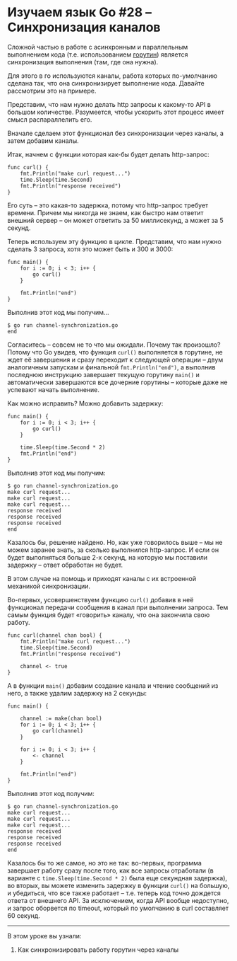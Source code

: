 
# Изучаем язык Go #28 – Синхронизация каналов

Сложной частью в работе с асинхронным и параллельным выполнением кода (т.е. использованием 
[горутин](https://github.com/WalkWeb/go-lesson-ru/tree/master/lessons/25_goroutines)) является синхронизация выполнения 
(там, где она нужна).

Для этого в го используются каналы, работа которых по-умолчанию сделана так, что она синхронизирует выполнение кода. 
Давайте рассмотрим это на примере.

Представим, что нам нужно делать http запросы к какому-то API в большом количестве. Разумеется, чтобы ускорить этот 
процесс имеет смысл распараллелить его.

Вначале сделаем этот функционал без синхронизации через каналы, а затем добавим каналы.

Итак, начнем с функции которая как-бы будет делать http-запрос:

```
func curl() {
    fmt.Println("make curl request...")
    time.Sleep(time.Second)
    fmt.Println("response received")
}
```

Его суть – это какая-то задержка, потому что http-запрос требует времени. Причем мы никогда не знаем, как быстро нам
ответит внешний сервер – он может ответить за 50 миллисекунд, а может за 5 секунд.

Теперь используем эту функцию в цикле. Представим, что нам нужно сделать 3 запроса, хотя это может быть и 300 и 3000:

```
func main() {
    for i := 0; i < 3; i++ {
        go curl()
    }

    fmt.Println("end")
}
```

Выполнив этот код мы получим...

```
$ go run channel-synchronization.go 
end
```

Согласитесь – совсем не то что мы ожидали. Почему так произошло? Потому что Go увидев, что функция `curl()` выполняется
в горутине, не ждет её завершения и сразу переходит к следующей операции – двум аналогичным запускам и финальной 
`fmt.Println("end")`, а выполнив последнюю инструкцию завершает текущую горутину `main()` и автоматически завершаются 
все дочерние горутины – которые даже не успевают начать выполнение.

Как можно исправить? Можно добавить задержку:

```
func main() {
    for i := 0; i < 3; i++ {
        go curl()
    }

    time.Sleep(time.Second * 2)
    fmt.Println("end")
}
```

Выполнив этот код мы получим:

```
$ go run channel-synchronization.go 
make curl request...
make curl request...
make curl request...
response received
response received
response received
end
```

Казалось бы, решение найдено. Но, как уже говорилось выше – мы не можем заранее знать, за сколько выполнился http-запрос.
И если он будет выполняться больше 2-х секунд, на которую мы поставили задержку – ответ обработан не будет.

В этом случае на помощь и приходят каналы с их встроенной механикой синхронизации.

Во-первых, усовершенствуем функцию `curl()` добавив в неё функционал передачи сообщения в канал при выполнении запроса.
Тем самым функция будет «говорить» каналу, что она закончила свою работу.

```
func curl(channel chan bool) {
    fmt.Println("make curl request...")
    time.Sleep(time.Second)
    fmt.Println("response received")

    channel <- true
}
```

А в функции `main()` добавим создание канала и чтение сообщений из него, а также удалим задержку на 2 секунды:

```
func main() {

    channel := make(chan bool)
    for i := 0; i < 3; i++ {
        go curl(channel)
    }

    for i := 0; i < 3; i++ {
        <- channel
    }

    fmt.Println("end")
}
```

Выполнив этот код получим:

```
$ go run channel-synchronization.go 
make curl request...
make curl request...
make curl request...
response received
response received
response received
end
```

Казалось бы то же самое, но это не так: во-первых, программа завершает работу сразу после того, как все запросы 
отработали (в варианте с `time.Sleep(time.Second * 2)` была еще секундная задержка), во вторых, вы можете изменить 
задержку в функции `curl()` на большую, и убедиться, что все также работает – т.е. теперь код точно дождется ответа
от внешнего API. За исключением, когда API вообще недоступно, и запрос оборвется по timeout, который по умолчанию в curl
составляет 60 секунд.

____

В этом уроке вы узнали:

1. Как синхронизировать работу горутин через каналы
